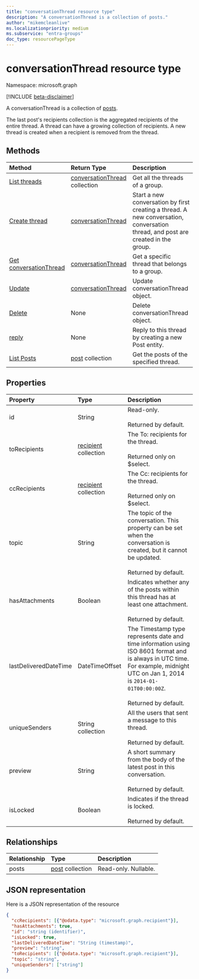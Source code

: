 ```yaml
---
title: "conversationThread resource type"
description: "A conversationThread is a collection of posts."
author: "mikemcleanlive"
ms.localizationpriority: medium
ms.subservice: "entra-groups"
doc_type: resourcePageType
---
```


# conversationThread resource type

Namespace: microsoft.graph

[!INCLUDE [beta-disclaimer](../../includes/beta-disclaimer.md)]

A conversationThread is a collection of [posts](post.md).

The last post's recipients collection is the aggregated recipients of the entire thread. A thread can have a growing collection of recipients.
A new thread is created when a recipient is removed from the thread.

## Methods

| Method       | Return Type  |Description|
|:---------------|:--------|:----------|
|[List threads](../api/group-list-threads.md) | [conversationThread](conversationthread.md) collection |Get all the threads of a group.|
|[Create thread](../api/group-post-threads.md) | [conversationThread](conversationthread.md) |Start a new conversation by first creating a thread. A new conversation, conversation thread, and post are created in the group.|
|[Get conversationThread](../api/conversationthread-get.md) | [conversationThread](conversationthread.md) |Get a specific thread that belongs to a group. |
|[Update](../api/conversationthread-update.md) | [conversationThread](conversationthread.md)  |Update conversationThread object. |
|[Delete](../api/conversationthread-delete.md) | None |Delete conversationThread object. |
|[reply](../api/conversationthread-reply.md)|None|Reply to this thread by creating a new Post entity.|
|[List Posts](../api/conversationthread-list-posts.md) |[post](post.md) collection| Get the posts of the specified thread. |

## Properties
| Property              | Type                                 | Description                                                                                                                                                                                      |
|:----------------------|:-------------------------------------|:-------------------------------------------------------------------------------------------------------------------------------------------------------------------------------------------------|
| id                    | String                               | Read-only. <br/><br/>Returned by default.                                                                                                                                                                                      |
| toRecipients          | [recipient](recipient.md) collection | The To: recipients for the thread. <br/><br/>Returned only on $select.                                                                                                                                                               |
| ccRecipients          | [recipient](recipient.md) collection | The Cc: recipients for the thread. <br/><br/>Returned only on $select.                                                                                                                                                              |
| topic                 | String                               | The topic of the conversation. This property can be set when the conversation is created, but it cannot be updated. <br/><br/>Returned by default.                                                                              |
| hasAttachments        | Boolean                              | Indicates whether any of the posts within this thread has at least one attachment. <br/><br/>Returned by default.                                                                                                               |
| lastDeliveredDateTime | DateTimeOffset                       | The Timestamp type represents date and time information using ISO 8601 format and is always in UTC time. For example, midnight UTC on Jan 1, 2014 is `2014-01-01T00:00:00Z`. <br/><br/>Returned by default. |
| uniqueSenders         | String collection                    | All the users that sent a message to this thread. <br/><br/>Returned by default.                                                                                                                                                |
| preview               | String                               | A short summary from the body of the latest post in this conversation. <br/><br/>Returned by default.                                                                                                                           |
| isLocked              | Boolean                              | Indicates if the thread is locked. <br/><br/>Returned by default.                                                                                                                                                               |

## Relationships
| Relationship | Type    |Description|
|:---------------|:--------|:----------|
|posts|[post](post.md) collection| Read-only. Nullable.|

## JSON representation

Here is a JSON representation of the resource

<!-- {
  "blockType": "resource",
  "optionalProperties": [
    "posts"
  ],
  "keyProperty": "id",
  "@odata.type": "microsoft.graph.conversationThread"
}-->

```json
{
  "ccRecipients": [{"@odata.type": "microsoft.graph.recipient"}],
  "hasAttachments": true,
  "id": "string (identifier)",
  "isLocked": true,
  "lastDeliveredDateTime": "String (timestamp)",
  "preview": "string",
  "toRecipients": [{"@odata.type": "microsoft.graph.recipient"}],
  "topic": "string",
  "uniqueSenders": ["string"]
}

```


<!-- uuid: 8fcb5dbc-d5aa-4681-8e31-b001d5168d79
2015-10-25 14:57:30 UTC -->
<!--
{
  "type": "#page.annotation",
  "description": "conversationThread resource",
  "keywords": "",
  "section": "documentation",
  "tocPath": "",
  "suppressions": []
}
-->


